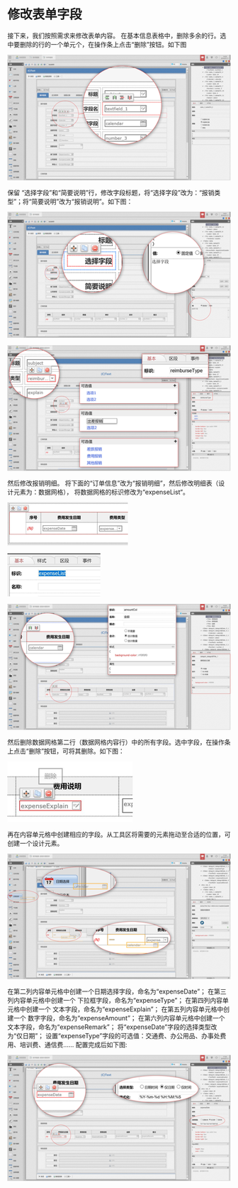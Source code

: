 # 修改表单字段

接下来，我们按照需求来修改表单内容。 在基本信息表格中，删除多余的行。选中要删除的行的一个单元个，在操作条上点击“删除”按钮。如下图



![](../../../.gitbook/assets/image%20%2853%29.png)

保留 “选择字段”和“简要说明”行，修改字段标题，将“选择字段”改为：“报销类型”；将“简要说明”改为“报销说明”。如下图：

![](../../../.gitbook/assets/image%20%2833%29.png)

![](../../../.gitbook/assets/image%20%28160%29.png)

然后修改报销明细。 将下面的“订单信息”改为“报销明细”，然后修改明细表（设计元素为：数据网格）， 将数据网格的标识修改为“expenseList“。

![](../../../.gitbook/assets/image%20%286%29.png)

![](../../../.gitbook/assets/image%20%2831%29.png)



![](../../../.gitbook/assets/image%20%28154%29.png)



然后删除数据网格第二行（数据网格内容行）中的所有字段。选中字段，在操作条上点击“删除”按钮，可将其删除。如下图：

![](../../../.gitbook/assets/image%20%2836%29.png)

再在内容单元格中创建相应的字段。从工具区将需要的元素拖动至合适的位置，可创建一个设计元素。

![](../../../.gitbook/assets/image%20%2891%29.png)

在第二列内容单元格中创建一个日期选择字段，命名为“expenseDate”； 在第三列内容单元格中创建一个 下拉框字段，命名为“expenseType”； 在第四列内容单元格中创建一个 文本字段，命名为“expenseExplain”； 在第五列内容单元格中创建一个 数字字段，命名为“expenseAmount”； 在第六列内容单元格中创建一个文本字段，命名为“expenseRemark”； 将“expenseDate”字段的选择类型改为“仅日期”； 设置“expenseType”字段的可选值：交通费、办公用品、办事处费用、培训费、通信费…… 配置完成后如下图:

![](../../../.gitbook/assets/image%20%28155%29.png)










